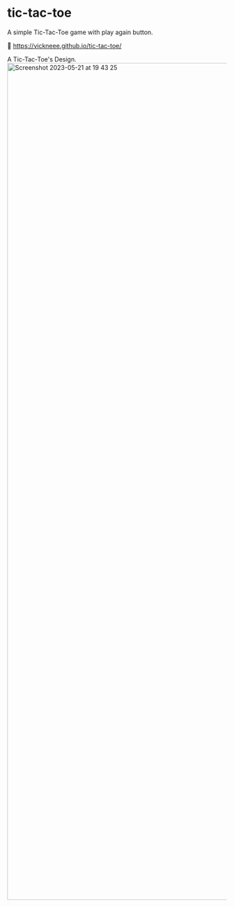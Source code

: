 # tic-tac-toe
A simple Tic-Tac-Toe game with play again button.

🔗 https://vickneee.github.io/tic-tac-toe/

A Tic-Tac-Toe's Design.
<img width="1918" alt="Screenshot 2023-05-21 at 19 43 25" src="https://github.com/vickneee/tic-tac-toe/assets/93821265/025cb92c-30bb-4efe-9701-3a0d2ff50cb9">
